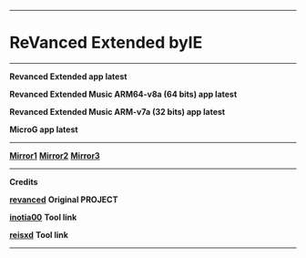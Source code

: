 **********************************
# ReVanced Extended **byIE**
**********************************
**Revanced Extended app latest**

**Revanced Extended Music ARM64-v8a (64 bits) app latest**

**Revanced Extended Music ARM-v7a (32 bits) app latest**

**MicroG app latest**
**********************************
**[Mirror1](https://sourceforge.net/projects/revancedextended-byie)**
**[Mirror2](https://archive.org/details/mtkspflashtool-latest_byIE)**
**[Mirror3](https://www.mediafire.com/folder/qimr3lkan2vma/RevancedExtended_byIE)**
**********************************
**Credits**

**[revanced](https://github.com/revanced)** **Original PROJECT**

**[inotia00](https://github.com/inotia00/rvx-builder)** **Tool link**

**[reisxd](https://github.com/reisxd/revanced-builder)** **Tool link**
**********************************

